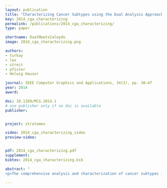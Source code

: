 ```yaml
---
layout: publication
title: "Characterizing Cancer Subtypes using the Dual Analysis Approach in Caleydo StratomeX"
key: 2014_cga_characterizing
permalink: /publications/2014_cga_characterizing/
type: paper

shortname: DualMeetsCaleydo
image: 2014_cga_characterizing.png

authors:
- turkay
- lex
- streit
- pfister
- Helwig Hauser

journal: IEEE Computer Graphics and Applications, 34(2), pp. 38–47
year: 2014
award:

doi: 10.1109/MCG.2014.1
# use publisher only if no doi is available
publisher:


project: stratomex

video: 2014_cga_characterizing_video
preview-video:


pdf: 2014_cga_characterizing.pdf
supplement:
bibtex: 2014_cga_characterizing.bib

abstract: "
<p>The comprehensive analysis and characterization of cancer subtypes is an important problem to which significant resources have been devoted in recent years. In this paper we integrate the dual analysis method, which uses statistics to describe both the dimensions and the rows of a high dimensional dataset, into StratomeX, a Caleydo view tailored to cancer subtype analysis. We introduce significant difference plots for showing the elements of a candidate cancer subtype that differ significantly from other subtypes, thus enabling analysts to characterize cancer subtypes. We also enable analysts to investigate how samples relate to the subtype they are assigned and to the other groups. Our approach gives analysts the ability to create well-defined candidate subtypes based on statistical properties. We demonstrate the utility of our approach in three case studies, where we show that we are able to reproduce findings from a published cancer subtype characterization.</p>"

---
```


